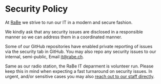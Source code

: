 # Security Policy

At [RaBe](https://rabe.ch/) we strive to run our IT in a modern and secure fashion.

We kindly ask that any security issues are disclosed in a responsible manner so we
can address them in a coordinated manner.

Some of our GitHub repositories have enabled private reporting of issues via the
security tab in GitHub. You may also repo any security issues to our internal,
semi-public, Email it@rabe.ch. 

Same as our radio station, the RaBe IT deparment is volunteer run. Please keep
this in mind when expecting a fast turnaround on security issues. In urgent, 
and/or sensitive cases you may also [reach out to our staff directly](https://rabe.ch/kontaktadressen/).
